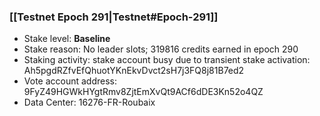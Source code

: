 ### [[Testnet Epoch 291|Testnet#Epoch-291]]
* Stake level: **Baseline**
* Stake reason: No leader slots; 319816 credits earned in epoch 290
* Staking activity: stake account busy due to transient stake activation: Ah5pgdRZfvEfQhuotYKnEkvDvct2sH7j3FQ8j81B7ed2
* Vote account address: 9FyZ49HGWkHYgtRmv8ZjtEmXvQt9ACf6dDE3Kn52o4QZ
* Data Center: 16276-FR-Roubaix